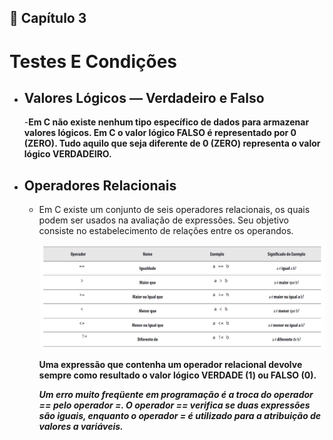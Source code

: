## :banana: Capítulo 3
#  Testes E Condições

- ## Valores Lógicos — Verdadeiro e Falso
    -**Em C não existe nenhum tipo específico de dados para armazenar valores lógicos. Em C o valor lógico FALSO é representado por 0 (ZERO). Tudo aquilo que seja diferente de 0 (ZERO) representa o valor lógico VERDADEIRO.**

- ## Operadores Relacionais
  - Em C existe um conjunto de seis operadores relacionais, os quais podem ser usados na avaliação de expressões. Seu objetivo consiste no estabelecimento de relações entre os operandos.

    <img src="Capitulo_3/screenshot/operadores_relacionais.png">

    **Uma expressão que contenha um operador relacional devolve sempre como resultado o valor lógico VERDADE (1) ou FALSO (0).**

    ***Um erro muito freqüente em programação é a troca do operador == pelo operador =. O operador == verifica se duas expressões são iguais, enquanto o operador = é utilizado para a atribuição de valores a variáveis.***